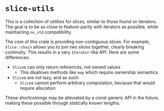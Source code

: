 # `slice-utils`

This is a collection of utilities for slices, similar to those found on
iterators. The goal is to be as close to feature-parity with iterators as
possible, while maintaining `no_std` compatibility.

The core of this crate is providing non-contiguous slices. For example,
`Slice::chain` allows you to join two slices together, clearly breaking
continuity. This results in a very `Iterator`-like API. Here are some
differences:

- `Slice`s can only return references, not owned values
    - This disallows methods like `map` which require ownership semantics
- `Slice`s are not lazy, and as such:
    - `Slice`s cannot perform arbitrary computation, because that would require
      allocation

These shortcomings may be alleviated by a const generic API in the future,
making these possible through statically known lengths.
